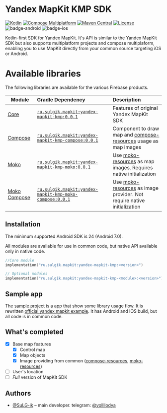 # Yandex MapKit KMP SDK

[![Kotlin](https://img.shields.io/badge/kotlin-2.0.0-blue.svg?logo=kotlin)](http://kotlinlang.org)
[![Compose Multiplatform](https://img.shields.io/badge/Compose%20Multiplatform-v1.6.11-blue)](https://github.com/JetBrains/compose-multiplatform)
[![Maven Central](https://img.shields.io/maven-central/v/ru.sulgik.mapkit/yandex-mapkit-kmp?color=blue)](https://search.maven.org/artifact/ru.sulgik.mapkit/yandex-mapkit-kmp)
[![License](https://img.shields.io/badge/License-Apache/2.0-blue.svg)](https://github.com/SuLG-ik/yandex-mapkit-kmp/blob/main/LICENSE)
![badge-android](http://img.shields.io/badge/platform-android-6EDB8D.svg?style=flat&color=blue)
![badge-ios](http://img.shields.io/badge/platform-ios-CDCDCD.svg?style=flat&color=blue)

Kotlin-first SDK for Yandex MapKit. It's API is similar to the Yandex MapKit SDK but also supports
multiplatform projects and compose multiplaform, enabling you to use MapKit directly from your
common source targeting iOS or Android.

# Available libraries

The following libraries are available for the various Firebase products.

| Module	                                        | Gradle Dependency                                                                                                                            | Description                                                                                                                                              |
|------------------------------------------------|:---------------------------------------------------------------------------------------------------------------------------------------------|:---------------------------------------------------------------------------------------------------------------------------------------------------------|
| [Core](yandex-mapkit-kmp)                      | [`ru.sulgik.mapkit:yandex-mapkit-kmp:0.0.1`](https://search.maven.org/artifact/ru.sulgik.mapkit/yandex-mapkit-kmp)                           | Features of original Yandex MapKit SDK                                                                                                                   |
| [Compose](yandex-mapkit-kmp-compose)           | [`ru.sulgik.mapkit:yandex-mapkit-kmp-compose:0.0.1`](https://search.maven.org/artifact/ru.sulgik.mapkit/yandex-mapkit-kmp-compose)           | Component to draw map and [compose-resources](https://www.jetbrains.com/help/kotlin-multiplatform-dev/compose-images-resources.html) usage as map images |
| [Moko](yandex-mapkit-kmp-moko)                 | [`ru.sulgik.mapkit:yandex-mapkit-kmp-moko:0.0.1`](https://search.maven.org/artifact/ru.sulgik.mapkit/yandex-mapkit-kmp-moko)                 | Use [moko-resources](https://github.com/icerockdev/moko-resources) as map images. Requires native initialization                                         |
| [Moko Compose](yandex-mapkit-kmp-moko-compose) | [`ru.sulgik.mapkit:yandex-mapkit-kmp-moko-compose:0.0.1`](https://search.maven.org/artifact/ru.sulgik.mapkit/yandex-mapkit-kmp-moko-compose) | Use [moko-resources](https://github.com/icerockdev/moko-resources) as image provider. Not require native initialization                                  |

## Installation

The minimum supported Android SDK is 24 (Android 7.0).

All modules are available for use in common code, but native API available only in native code.

```kotlin
//Core module
implementation("ru.sulgik.mapkit:yandex-mapkit-kmp:<version>")

// Optional modules
implementation("ru.sulgik.mapkit:yandex-mapkit-kmp-<module>:<version>")
```

## Sample app

The [sample project](sample) is a app that show some library usage flow. It is
rewritten [official yandex mapkit example](https://github.com/yandex/mapkit-android-demo). It has
Android and IOS build, but all code is in common code.

## What's completed

- [x] Base map features
    - [x] Control map
    - [x] Map objects
    - [x] Image providing from
      common ([compose-resources](https://www.jetbrains.com/help/kotlin-multiplatform-dev/compose-images-resources.html), [moko-resources](https://github.com/icerockdev/moko-resources))
- [ ] User's location
- [ ] *Full* version of MapKit SDK

## Authors

- [@SuLG-ik](https://github.com/SuLG-ik) – main developer.
  telegram: [@vollllodya](https://t.me/vollllodya)
